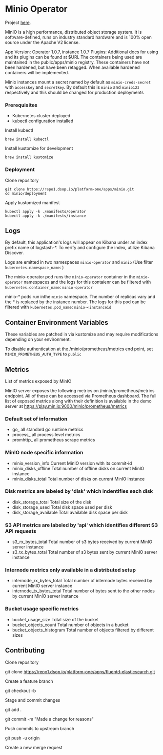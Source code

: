 


# Minio Operator

Project [here](https://github.com/minio/minio-operator).

MinIO is a high performance, distributed object storage system. It is software-defined, runs on industry standard hardware and is 100% open source under the Apache V2 license.

App Version: Operator 1.0.7, instance 1.0.7
Plugins: 
Additional docs for using  and its plugins can be found at $URL
The containers being used are maintained in the public/apps/minio registry.  These containers have not been hardened, but have been retagged.  When available hardened containers will be implemented.

Minio instances mount a secret named by default as `minio-creds-secret` with `accesskey` and `secretkey`.
By default this is `minio` and `minio123` respectively and this should be changed for production deployments

### Prerequisites

* Kubernetes cluster deployed
* kubectl configuration installed

Install kubectl

```
brew install kubectl
```

Install kustomize for development

```
brew install kustomize
```

### Deployment

Clone repository

```
git clone https://repo1.dsop.io/platform-one/apps/minio.git
cd minio/deployment
```

Apply kustomized manifest

```
kubectl apply -k ./manifests/operator
kubectl apply -k ./manifests/instance
```

## Logs

By default, this application's logs will appear on Kibana under an index prefix name of logstash-*. To verify and configure the index, utilize Kibana Discover.

Logs are emitted in two namespaces  `minio-operator` and `minio` (Use filter `kubernetes.namespace_name`: <namespace>)

The minio-operator pod runs the `minio-operator` container in the `minio-operator` namespaces and the logs for this contaienr can be filtered with `kubernetes.container_name`: `minio-operator`

minio-* pods run inthe `minio` namespace. The number of replicas vary and the * is replaced by the instance number. The logs for this pod can be filtered with `kubernetes.pod_name`: `minio-<instanceid`


## Container Environment Variables

These variables are patched in via kustomize and may require modifications depending on your
environment.

To disable authentication at the /minio/prometheus/metrics end point, set `MINIO_PROMETHEUS_AUTH_TYPE` to `public`


## Metrics

List of metrics exposed by MinIO

MinIO server exposes the following metrics on /minio/prometheus/metrics endpoint. All of these can be accessed via Prometheus dashboard. The full list of exposed metrics along with their definition is available in the demo server at https://play.min.io:9000/minio/prometheus/metrics

### Default set of information

- go_	all standard go runtime metrics
- process_	all process level metrics
- promhttp_	all prometheus scrape metrics

### MinIO node specific information

- minio_version_info	Current MinIO version with its commit-id
- minio_disks_offline	Total number of offline disks on current MinIO instance
- minio_disks_total	Total number of disks on current MinIO instance

### Disk metrics are labeled by 'disk' which indentifies each disk

- disk_storage_total	Total size of the disk
- disk_storage_used	Total disk space used per disk
- disk_storage_available	Total available disk space per disk

### S3 API metrics are labeled by 'api' which identifies different S3 API requests

- s3_rx_bytes_total	Total number of s3 bytes received by current MinIO server instance
- s3_tx_bytes_total	Total number of s3 bytes sent by current MinIO server instance

### Internode metrics only available in a distributed setup
- internode_rx_bytes_total	Total number of internode bytes received by current MinIO server instance
- internode_tx_bytes_total	Total number of bytes sent to the other nodes by current MinIO server instance

### Bucket usage specific metrics

- bucket_usage_size	Total size of the bucket
- bucket_objects_count	Total number of objects in a bucket
- bucket_objects_histogram	Total number of objects filtered by different sizes



## Contributing

Clone repository

git clone https://repo1.dsop.io/platform-one/apps/fluentd-elasticsearch.git

Create a feature branch

git checkout -b <branch>

Stage and commit changes

git add .

git commit -m "Made a change for reasons"

Push commits to upstream branch

git push -u origin <branch>

Create a new merge request
